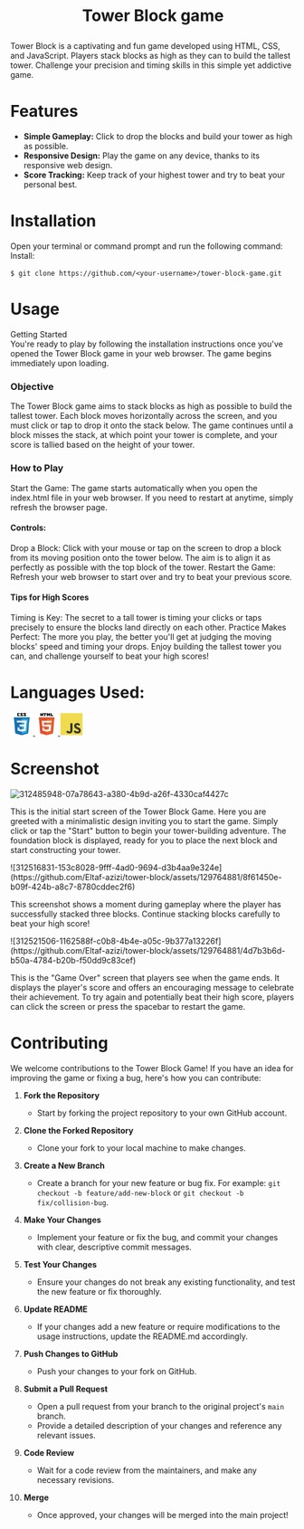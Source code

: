 # <p align="center">Tower Block game</p>
<p>Tower Block is a captivating and fun game developed using HTML, CSS, and JavaScript. Players stack blocks as high as they can to build the tallest tower. Challenge your precision and timing skills in this simple yet addictive game.</p>

<h1>Features</h1>

- **Simple Gameplay:** Click to drop the blocks and build your tower as high as possible.<br>
- **Responsive Design:** Play the game on any device, thanks to its responsive web design.<br>
- **Score Tracking:** Keep track of your highest tower and try to beat your personal best.<br>
<h1>Installation</h1>
Open your terminal or command prompt and run the following command:
<br>
Install:

    $ git clone https://github.com/<your-username>/tower-block-game.git
    
<h1>Usage</h1>

Getting Started
<br>
You're ready to play by following the installation instructions once you've opened the Tower Block game in your web browser. The game begins immediately upon loading.

<h3>Objective</h3>

The Tower Block game aims to stack blocks as high as possible to build the tallest tower. Each block moves horizontally across the screen, and you must click or tap to drop it onto the stack below. The game continues until a block misses the stack, at which point your tower is complete, and your score is tallied based on the height of your tower.

<h3>How to Play</h3>

Start the Game: The game starts automatically when you open the index.html file in your web browser. If you need to restart at anytime, simply refresh the browser page.
<h4>Controls:</h4>
Drop a Block: Click with your mouse or tap on the screen to drop a block from its moving position onto the tower below. The aim is to align it as perfectly as possible with the top block of the tower.
Restart the Game: Refresh your web browser to start over and try to beat your previous score.
<h4>Tips for High Scores</h4>
Timing is Key: The secret to a tall tower is timing your clicks or taps precisely to ensure the blocks land directly on each other.
Practice Makes Perfect: The more you play, the better you'll get at judging the moving blocks' speed and timing your drops.
Enjoy building the tallest tower you can, and challenge yourself to beat your high scores!
<h1>Languages Used:</h1>
<p align="left"> <a href="https://www.w3schools.com/css/" target="_blank" rel="noreferrer"> <img src="https://raw.githubusercontent.com/devicons/devicon/master/icons/css3/css3-original-wordmark.svg" alt="css3" width="40" height="40"/> </a> <a href="https://www.w3.org/html/" target="_blank" rel="noreferrer"> <img src="https://raw.githubusercontent.com/devicons/devicon/master/icons/html5/html5-original-wordmark.svg" alt="html5" width="40" height="40"/> </a> <a href="https://developer.mozilla.org/en-US/docs/Web/JavaScript" target="_blank" rel="noreferrer"> <img src="https://raw.githubusercontent.com/devicons/devicon/master/icons/javascript/javascript-original.svg" alt="javascript" width="40" height="40"/> </a> </p>

<h1>Screenshot</h1>

![312485948-07a78643-a380-4b9d-a26f-4330caf4427c](https://github.com/Eltaf-azizi/tower-block/assets/129764881/60c2b70a-4daf-43c7-86ba-926b594a23b0)
<p>This is the initial start screen of the Tower Block Game. Here you are greeted with a minimalistic design inviting you to start the game. Simply click or tap the "Start" button to begin your tower-building adventure. The foundation block is displayed, ready for you to place the next block and start constructing your tower.</p>
![312516831-153c8028-9fff-4ad0-9694-d3b4aa9e324e](https://github.com/Eltaf-azizi/tower-block/assets/129764881/8f61450e-b09f-424b-a8c7-8780cddec2f6)
<p>This screenshot shows a moment during gameplay where the player has successfully stacked three blocks. Continue stacking blocks carefully to beat your high score!</p>
![312521506-1162588f-c0b8-4b4e-a05c-9b377a13226f](https://github.com/Eltaf-azizi/tower-block/assets/129764881/4d7b3b6d-b50a-4784-b20b-f50dd9c83cef)<p>This is the "Game Over" screen that players see when the game ends. It displays the player's score and offers an encouraging message to celebrate their achievement. To try again and potentially beat their high score, players can click the screen or press the spacebar to restart the game.</p>

<h1>Contributing</h1>

We welcome contributions to the Tower Block Game! If you have an idea for improving the game or fixing a bug, here's how you can contribute:

1. **Fork the Repository**
   - Start by forking the project repository to your own GitHub account.

2. **Clone the Forked Repository**
   - Clone your fork to your local machine to make changes.

3. **Create a New Branch**
   - Create a branch for your new feature or bug fix. For example: `git checkout -b feature/add-new-block` or `git checkout -b fix/collision-bug`.

4. **Make Your Changes**
   - Implement your feature or fix the bug, and commit your changes with clear, descriptive commit messages.

5. **Test Your Changes**
   - Ensure your changes do not break any existing functionality, and test the new feature or fix thoroughly.

6. **Update README**
   - If your changes add a new feature or require modifications to the usage instructions, update the README.md accordingly.

7. **Push Changes to GitHub**
   - Push your changes to your fork on GitHub.

8. **Submit a Pull Request**
   - Open a pull request from your branch to the original project's `main` branch.
   - Provide a detailed description of your changes and reference any relevant issues.

9. **Code Review**
   - Wait for a code review from the maintainers, and make any necessary revisions.

10. **Merge**
    - Once approved, your changes will be merged into the main project!


